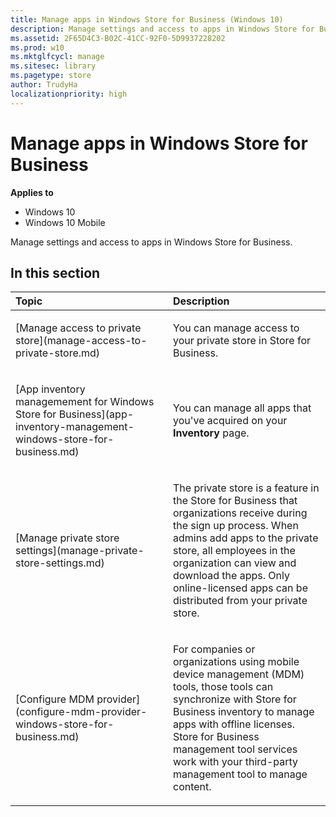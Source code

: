 ```yaml
---
title: Manage apps in Windows Store for Business (Windows 10)
description: Manage settings and access to apps in Windows Store for Business.
ms.assetid: 2F65D4C3-B02C-41CC-92F0-5D9937228202
ms.prod: w10
ms.mktglfcycl: manage
ms.sitesec: library
ms.pagetype: store
author: TrudyHa
localizationpriority: high
---
```


# Manage apps in Windows Store for Business


**Applies to**

-   Windows 10
-   Windows 10 Mobile

Manage settings and access to apps in Windows Store for Business.

## In this section


<table>
<colgroup>
<col width="50%" />
<col width="50%" />
</colgroup>
<thead>
<tr class="header">
<th align="left">Topic</th>
<th align="left">Description</th>
</tr>
</thead>
<tbody>
<tr class="odd">
<td align="left"><p>[Manage access to private store](manage-access-to-private-store.md)</p></td>
<td align="left"><p>You can manage access to your private store in Store for Business.</p></td>
</tr>
<tr class="even">
<td align="left"><p>[App inventory managemement for Windows Store for Business](app-inventory-management-windows-store-for-business.md)</p></td>
<td align="left"><p>You can manage all apps that you've acquired on your <strong>Inventory</strong> page.</p></td>
</tr>
<tr class="odd">
<td align="left"><p>[Manage private store settings](manage-private-store-settings.md)</p></td>
<td align="left"><p>The private store is a feature in the Store for Business that organizations receive during the sign up process. When admins add apps to the private store, all employees in the organization can view and download the apps. Only online-licensed apps can be distributed from your private store.</p></td>
</tr>
<tr class="even">
<td align="left"><p>[Configure MDM provider](configure-mdm-provider-windows-store-for-business.md)</p></td>
<td align="left"><p>For companies or organizations using mobile device management (MDM) tools, those tools can synchronize with Store for Business inventory to manage apps with offline licenses. Store for Business management tool services work with your third-party management tool to manage content.</p></td>
</tr>
</tbody>
</table>

 

 

 





